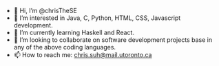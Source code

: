 - 👋 Hi, I’m @chrisTheSE
- 👀 I’m interested in Java, C, Python, HTML, CSS, Javascript development.
- 🌱 I’m currently learning Haskell and React.
- 💞️ I’m looking to collaborate on software development projects base in any of the above coding languages.
- 📫 How to reach me: chris.suh@mail.utoronto.ca

<!---
chrisTheSE/chrisTheSE is a ✨ special ✨ repository because its `README.md` (this file) appears on your GitHub profile.
You can click the Preview link to take a look at your changes.
--->
